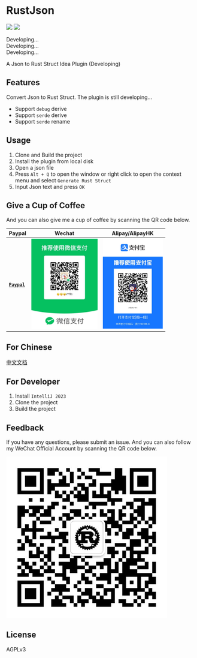 # RustJson

<div>
    <img src="https://img.shields.io/badge/status-developing-green.svg?style=flat" />
    <img src="https://img.shields.io/badge/latest%20version-0.0.3.Alpha-blue.svg?style=flat" />
</div>

Developing...  
Developing...  
Developing...

A Json to Rust Struct Idea Plugin (Developing)

## Features

Convert Json to Rust Struct.
The plugin is still developing...

* Support `debug` derive
* Support `serde` derive
* Support `serde` rename

## Usage

1. Clone and Build the project
2. Install the plugin from local disk
3. Open a json file
4. Press `Alt + Q`  to open the window or right click to open the context menu and select `Generate Rust Struct`
5. Input Json text and press `OK`

## Give a Cup of Coffee

And you can also give me a cup of coffee by scanning the QR code below.

| Paypal                                                  | Wechat                                     | Alipay/AlipayHK                            |
|---------------------------------------------------------|--------------------------------------------|--------------------------------------------|
| [**`Paypal`**](https://www.paypal.com/paypalme/haoyu94) | <img src="demo/wechat.jpg" height="240" /> | <img src="demo/alipay.jpg" height="240" /> |

## For Chinese

[中文文档](README_CN.md)

## For Developer

1. Install `IntelliJ 2023`
2. Clone the project
3. Build the project

## Feedback

If you have any questions, please submit an issue. And you can also follow my WeChat Official Account by scanning the QR
code below.

<img src="demo/qrcode.jpg">

## License

AGPLv3


